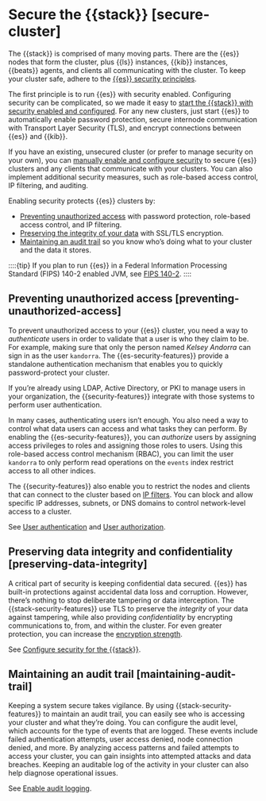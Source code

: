 # Secure the {{stack}} [secure-cluster]

The {{stack}} is comprised of many moving parts. There are the {{es}} nodes that form the cluster, plus {{ls}} instances, {{kib}} instances, {{beats}} agents, and clients all communicating with the cluster. To keep your cluster safe, adhere to the [{{es}} security principles](../../../deploy-manage/security.md).

The first principle is to run {{es}} with security enabled. Configuring security can be complicated, so we made it easy to [start the {{stack}} with security enabled and configured](../../../deploy-manage/security/security-certificates-keys.md). For any new clusters, just start {{es}} to automatically enable password protection, secure internode communication with Transport Layer Security (TLS), and encrypt connections between {{es}} and {{kib}}.

If you have an existing, unsecured cluster (or prefer to manage security on your own), you can [manually enable and configure security](../../../deploy-manage/security/manually-configure-security-in-self-managed-cluster.md) to secure {{es}} clusters and any clients that communicate with your clusters. You can also implement additional security measures, such as role-based access control, IP filtering, and auditing.

Enabling security protects {{es}} clusters by:

* [Preventing unauthorized access](../../../deploy-manage/security.md#preventing-unauthorized-access) with password protection, role-based access control, and IP filtering.
* [Preserving the integrity of your data](../../../deploy-manage/security.md#preserving-data-integrity) with SSL/TLS encryption.
* [Maintaining an audit trail](../../../deploy-manage/security.md#maintaining-audit-trail) so you know who’s doing what to your cluster and the data it stores.

::::{tip} 
If you plan to run {{es}} in a Federal Information Processing Standard (FIPS) 140-2 enabled JVM, see [FIPS 140-2](../../../deploy-manage/security/fips-140-2.md).
::::



## Preventing unauthorized access [preventing-unauthorized-access] 

To prevent unauthorized access to your {{es}} cluster, you need a way to *authenticate* users in order to validate that a user is who they claim to be. For example, making sure that only the person named *Kelsey Andorra* can sign in as the user `kandorra`. The {{es-security-features}} provide a standalone authentication mechanism that enables you to quickly password-protect your cluster.

If you’re already using LDAP, Active Directory, or PKI to manage users in your organization, the {{security-features}} integrate with those systems to perform user authentication.

In many cases, authenticating users isn’t enough. You also need a way to control what data users can access and what tasks they can perform. By enabling the {{es-security-features}}, you can *authorize* users by assigning access privileges to roles and assigning those roles to users. Using this role-based access control mechanism (RBAC), you can limit the user `kandorra` to only perform read operations on the `events` index restrict access to all other indices.

The {{security-features}} also enable you to restrict the nodes and clients that can connect to the cluster based on [IP filters](../../../deploy-manage/security/ip-traffic-filtering.md). You can block and allow specific IP addresses, subnets, or DNS domains to control network-level access to a cluster.

See [User authentication](../../../deploy-manage/users-roles/cluster-or-deployment-auth/user-authentication.md) and [User authorization](../../../deploy-manage/users-roles/cluster-or-deployment-auth/user-roles.md).


## Preserving data integrity and confidentiality [preserving-data-integrity] 

A critical part of security is keeping confidential data secured. {{es}} has built-in protections against accidental data loss and corruption. However, there’s nothing to stop deliberate tampering or data interception. The {{stack-security-features}} use TLS to preserve the *integrity* of your data against tampering, while also providing *confidentiality* by encrypting communications to, from, and within the cluster. For even	greater protection, you can increase the [encryption strength](../../../deploy-manage/security/enabling-cipher-suites-for-stronger-encryption.md).

See [Configure security for the {{stack}}](../../../deploy-manage/security/security-certificates-keys.md).


## Maintaining an audit trail [maintaining-audit-trail] 

Keeping a system secure takes vigilance. By using {{stack-security-features}} to maintain an audit trail, you can easily see who is accessing your cluster and what they’re doing. You can configure the audit level, which accounts for the type of events that are logged. These events include failed authentication attempts, user access denied, node connection denied, and more. By analyzing access patterns and failed attempts to access your cluster, you can gain insights into attempted attacks and data breaches. Keeping an auditable log of the activity in your cluster can also help diagnose operational issues.

See [Enable audit logging](../../../deploy-manage/monitor/logging-configuration/enabling-audit-logs.md).

